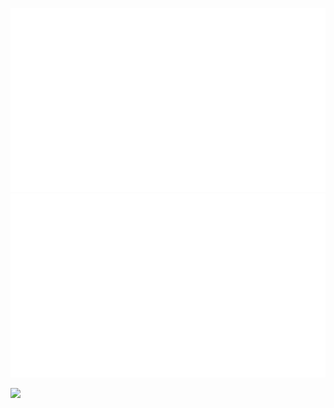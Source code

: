 ![](https://raw.githubusercontent.com/fmbearmf/github-stats/master/generated/overview.svg#gh-dark-mode-only)
![](https://raw.githubusercontent.com/fmbearmf/github-stats/master/generated/languages.svg#gh-dark-mode-only)

![](https://github-readme-stats.vercel.app/api?username=fmbearmf&show_icons=true&theme=tokyonight)
